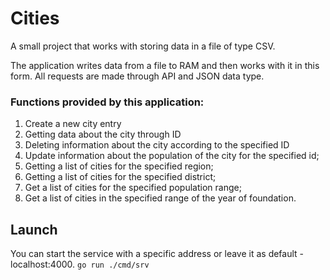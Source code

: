 # Cities

A small project that works with storing data in a file of type CSV.

The application writes data from a file to RAM and then works with it in this form. All requests are made through API and JSON data type.

### Functions provided by this application:
1) Create a new city entry
2) Getting data about the city through ID
3) Deleting information about the city according to the specified ID
4) Update information about the population of the city for the specified id;
5) Getting a list of cities for the specified region;
6) Getting a list of cities for the specified district;
7) Get a list of cities for the specified population range;
8) Get a list of cities in the specified range of the year of foundation.

## Launch

You can start the service with a specific address or leave it as default - localhost:4000. 
`go run ./cmd/srv`
